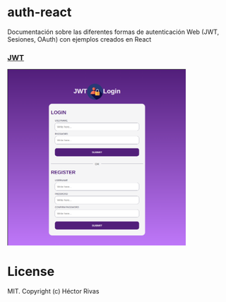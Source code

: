 # auth-react  

Documentación sobre las diferentes formas de autenticación Web (JWT, Sesiones, OAuth) con ejemplos creados en React

### [JWT](./jwt/jwt.md)

<img src="./jwt/jwt-generator/image-app.png" height="400px">

# License

MIT. Copyright (c) Héctor Rivas
